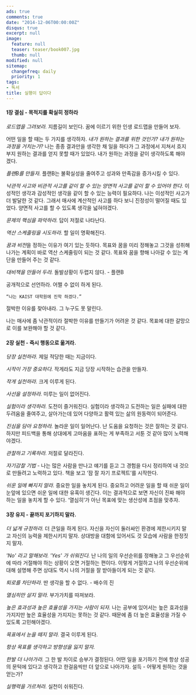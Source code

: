 ```yaml
---
ads: true
comments: true
date: "2014-12-06T00:00:00Z"
disqus: true
excerpt: null
image:
  feature: null
  teaser: teaser/book007.jpg
  thumb: null
modified: null
sitemap:
  changefreq: daily
  priority: 1
tags:
- 독서
title: 실행이 답이다
---
```


#### 1장 결심 - 목적지를 확실히 정하라


*로드맵을 그려보라.* 지름길이 보인다.
꿈에 이르기 위한 인생 로드맵을 만들어 보자.

어떤 일을 할 때는 두 가지를 생각하자. *내가 원하는 결과를 위한 것인가? 내가 원하는 과정을 거치는가?* 나는 종종 결과만을 생각한 채 일을 하다가 그 과정에서 지쳐서 흐지부지 원하는 결과를 얻지 못할 때가 있었다. 내가 원하는 과정을 같이 생각하도록 해야 겠다.

*플랜B를 만들자.* 플랜B는 불확실성을 줄여주고 성과와 만족감을 증가시킬 수 있다.

*낙관적 사고와 비관적 사고를 같이 할 수 있는 양면적 사고를 같이 할 수 있어야 한다.* 이성적인 생각과 감성적인 생각을 같이 할 수 있는 능력이 필요하다. 나는 이성적인 사고가 더 발달한 것 같다. 그래서 매사에 계산적인 사고를 하다 보니 진정성이 떨어질 때도 있었다. 양면적 사고를 할 수 있도록 생각을 넓혀야겠다.

*문제의 핵심을 파악하라.* 답이 저절로 나타난다.

*역산 스케줄링을 시도하라.* 할 일이 명확해진다.

*꿈과 비전*을 정하는 이유가 여기 있는 듯하다. 목표와 꿈을 미리 정해놓고 그것을 성취해 나가는 계획이 바로 역산 스케줄링이 되는 것 같다. 목표와 꿈을 향해 나아갈 수 있는 계단을 만들어 주는 것 같다.

*대비책을 만들어 두라.* 돌발상황이 두렵지 않다. - 플랜B

공개적으로 선언하라. 어쩔 수 없이 하게 된다.

```
“나는 KAIST 대학원에 진학 하겠다.”
```

절박한 이유를 찾아내라. 그 누구도 못 말린다.

나는 매사에 좀 낙관적이라 절박한 이유를 만들기가 어려운 것 같다. 목표에 대한 갈망으로 이를 보완해야 할 것 같다.

 
#### 2장 실천 - 즉시 행동으로 옮겨라.

*당장 실천하라.* 제일 적당한 때는 지금이다.

*시작이 가장 중요하다.* 작게라도 지금 당장 시작하는 습관을 만들자.

*작게 실천하라.* 크게 이루게 된다.

*사선을 설정하라.* 미루는 일이 없어진다.

*실험이라 생각하라.* 도전이 즐거워진다.
실험이라 생각하고 도전하는 일은 실패에 대한 두려움을 줄여주고, 살아가는데 있어 다양하고 활력 있는 삶의 원동력이 되어준다.

*진심을 담아 요청하라.* 놀라운 일이 일어난다.
난 도움을 요청하는 것은 잘하는 것 같다. 하지만 피드백을 통해 상대에게 고마움을 표하는 게 부족하고 서툰 것 같아 많이 노력해야겠다.

*관찰하고 기록하라.* 저절로 달라진다.

*자기감찰 기법* - 나는 많은 사람을 만나고 얘기를 듣고 그 경험을 다시 정리하여 내 것으로 만들려고 노력하고 있다. 책을 보고 ‘잠 잘 자기 프로젝트’를 시작한다.

*쉬운 일에 빠지지 말라.* 중요한 일을 놓치게 된다.
중요하고 어려운 일을 할 때 쉬운 일이 눈앞에 있으면 쉬운 일에 대한 유혹이 생긴다. 이는 결과적으로 보면 자신이 진짜 해야 하는 일을 놓치게 할 수 있다. ‘열심히’가 아닌 목표에 맞는 생산성에 초점을 맞추자.


#### 3장 유지 - 끝까지 포기하지 말라.

*더 넓게 규정하라.* 더 큰일을 하게 된다.
자신을 자신이 둘러싸인 환경에 제한시키지 말고 자신의 능력을 제한시키지 말자. 상대방을 대함에 있어서도 것 모습에 사람을 한정짓지 말자.

*'No' 라고 말해보라. 'Yes' 가 쉬워진다.*
난 나의 일의 우선순위를 정해놓고 그 우선순위에 따라 거절해야 하는 상황이 오면 거절하는 편이다. 이렇게 거절하고 나의 우선순위에 대해 설명해 주면 상대도 역시 나의 거절을 잘 받아들이게 되는 것 같다.

*퇴로를 차단하라.* 딴 생각을 할 수 없다. - 배수의 진

*열심히만 살지 말라.* 부가가치를 따져보라.

*높은 효과성과 높은 효율성을 가지는 사람이 되자.* 나는 공부에 있어서는 높은 효과성을 가지지만 높은 효율성을 가지지는 못하는 것 같다. 때문에 좀 더 높은 효율성을 가질 수 있도록 고민해야겠다.

*목표에서 눈을 떼지 말라.* 결국 이루게 된다.

*항상 목표를 생각하고 방향성을 잃지 말자.*

*한발 더 나아가라.* 그 한 발 차이로 승부가 결정된다.
어떤 일을 포기하기 전에 항상 성공의 문턱에 있다고 생각하고 한걸음씩만 더 앞으로 나아가자. 설득 - 어떻게 원하는 것을 얻는가?

*실행력을 가르쳐라.* 실천이 쉬워진다.